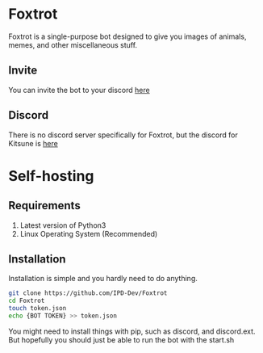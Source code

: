 # Foxtrot
Foxtrot is a single-purpose bot designed to give you images of animals, memes, and other miscellaneous stuff.
## Invite
You can invite the bot to your discord [here](https://discord.com/api/oauth2/authorize?client_id=909103805264724038&permissions=274878032896&scope=bot%20applications.commands)
## Discord  
There is no discord server specifically for Foxtrot, but the discord for Kitsune is [here](http://discord.kitsune.icu/)
# Self-hosting
## Requirements
1. Latest version of Python3
2. Linux Operating System (Recommended)
## Installation
Installation is simple and you hardly need to do anything.
```bash
git clone https://github.com/IPD-Dev/Foxtrot
cd Foxtrot
touch token.json
echo {BOT TOKEN} >> token.json
```
You might need to install things with pip, such as discord, and discord.ext. But hopefully you should just be able to run the bot with the start.sh
